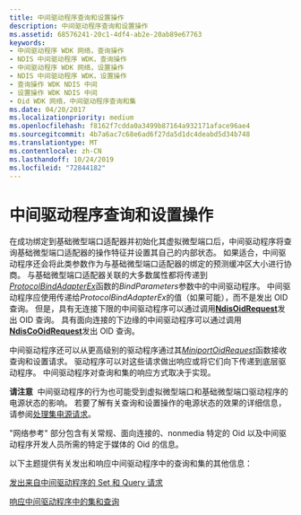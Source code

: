 ```yaml
---
title: 中间驱动程序查询和设置操作
description: 中间驱动程序查询和设置操作
ms.assetid: 68576241-20c1-4df4-ab2e-20ab89e67763
keywords:
- 中间驱动程序 WDK 网络，查询操作
- NDIS 中间驱动程序 WDK，查询操作
- 中间驱动程序 WDK 网络，设置操作
- NDIS 中间驱动程序 WDK，设置操作
- 查询操作 WDK NDIS 中间
- 设置操作 WDK NDIS 中间
- Oid WDK 网络，中间驱动程序查询和集
ms.date: 04/20/2017
ms.localizationpriority: medium
ms.openlocfilehash: f8162f7cdda0a3499b87164a932171aface96ae4
ms.sourcegitcommit: 4b7a6ac7c68e6ad6f27da5d1dc4deabd5d34b748
ms.translationtype: MT
ms.contentlocale: zh-CN
ms.lasthandoff: 10/24/2019
ms.locfileid: "72844182"
---
```

# <a name="intermediate-driver-query-and-set-operations"></a>中间驱动程序查询和设置操作





在成功绑定到基础微型端口适配器并初始化其虚拟微型端口后，中间驱动程序将查询基础微型端口适配器的操作特征并设置其自己的内部状态。 如果适合，中间驱动程序还会将此类参数作为与基础微型端口适配器的绑定的预测缓冲区大小进行协商。 与基础微型端口适配器关联的大多数属性都将传递到[*ProtocolBindAdapterEx*](https://docs.microsoft.com/windows-hardware/drivers/ddi/ndis/nc-ndis-protocol_bind_adapter_ex)函数的*BindParameters*参数中的中间驱动程序。 中间驱动程序应使用传递给*ProtocolBindAdapterEx*的值（如果可能），而不是发出 OID 查询。 但是，具有无连接下限的中间驱动程序可以通过调用[**NdisOidRequest**](https://docs.microsoft.com/windows-hardware/drivers/ddi/ndis/nf-ndis-ndisoidrequest)发出 OID 查询。 具有面向连接的下边缘的中间驱动程序可以通过调用[**NdisCoOidRequest**](https://docs.microsoft.com/windows-hardware/drivers/ddi/ndis/nf-ndis-ndiscooidrequest)发出 OID 查询。

中间驱动程序还可以从更高级别的驱动程序通过其[*MiniportOidRequest*](https://docs.microsoft.com/windows-hardware/drivers/ddi/ndis/nc-ndis-miniport_oid_request)函数接收查询和设置请求。 驱动程序可以对这些请求做出响应或将它们向下传递到底层驱动程序。 中间驱动程序对查询和集的响应方式取决于实现。

**请注意**  中间驱动程序的行为也可能受到虚拟微型端口和基础微型端口驱动程序的电源状态的影响。 若要了解有关查询和设置操作的电源状态的效果的详细信息，请参阅[处理集电源请求](handling-a-set-power-request.md)。

 

"网络参考" 部分包含有关常规、面向连接的、nonmedia 特定的 Oid 以及中间驱动程序开发人员所需的特定于媒体的 Oid 的信息。

以下主题提供有关发出和响应中间驱动程序中的查询和集的其他信息：

[发出来自中间驱动程序的 Set 和 Query 请求](issuing-set-and-query-requests-from-an-intermediate-driver.md)

[响应中间驱动程序中的集和查询](responding-to-sets-and-queries-in-an-intermediate-driver.md)

 

 





